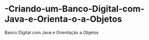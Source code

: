 # -Criando-um-Banco-Digital-com-Java-e-Orienta-o-a-Objetos
Banco Digital com Java e Orientação a Objetos
